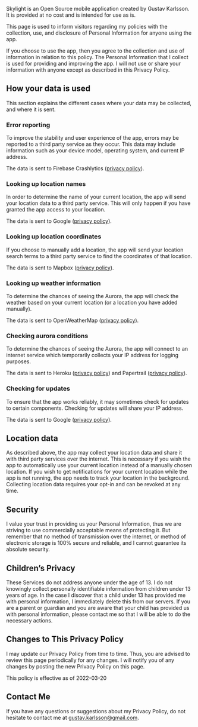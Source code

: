 Skylight is an Open Source mobile application created by Gustav Karlsson. It is provided at no cost and is intended for use as is.

This page is used to inform visitors regarding my policies with the collection, use, and disclosure of Personal Information for anyone using the app.

If you choose to use the app, then you agree to the collection and use of information in relation to this policy. The Personal Information that I collect is used for providing and improving the app. I will not use or share your information with anyone except as described in this Privacy Policy.


## How your data is used

This section explains the different cases where your data may be collected, and where it is sent.

### Error reporting

To improve the stability and user experience of the app, errors may be reported to a third party service as they occur. This data may include information such as your device model, operating system, and current IP address.

The data is sent to Firebase Crashlytics ([privacy policy](https://firebase.google.com/support/privacy)).

### Looking up location names

In order to determine the name of your current location, the app will send your location data to a third party service. This will only happen if you have granted the app access to your location.

The data is sent to Google ([privacy policy](https://policies.google.com/privacy)).

### Looking up location coordinates

If you choose to manually add a location, the app will send your location search terms to a third party service to find the coordinates of that location.

The data is sent to Mapbox ([privacy policy](https://www.mapbox.com/legal/privacy)).

### Looking up weather information

To determine the chances of seeing the Aurora, the app will check the weather based on your current location (or a location you have added manually).

The data is sent to OpenWeatherMap ([privacy policy](https://openweather.co.uk/privacy-policy)).

### Checking aurora conditions

To determine the chances of seeing the Aurora, the app will connect to an internet service which temporarily collects your IP address for logging purposes.

The data is sent to Heroku ([privacy policy](https://www.heroku.com/policy/security)) and Papertrail ([privacy policy](https://www.papertrail.io/privacy)).

### Checking for updates

To ensure that the app works reliably, it may sometimes check for updates to certain components. Checking for updates will share your IP address.

The data is sent to Google ([privacy policy](https://policies.google.com/privacy)).


## Location data

As described above, the app may collect your location data and share it with third party services over the internet. This is necessary if you wish the app to automatically use your current location instead of a manually chosen location. If you wish to get notifications for your current location while the app is not running, the app needs to track your location in the background. Collecting location data requires your opt-in and can be revoked at any time.


## Security

I value your trust in providing us your Personal Information, thus we are striving to use commercially acceptable means of protecting it. But remember that no method of transmission over the internet, or method of electronic storage is 100% secure and reliable, and I cannot guarantee its absolute security.


## Children’s Privacy

These Services do not address anyone under the age of 13. I do not knowingly collect personally identifiable information from children under 13 years of age. In the case I discover that a child under 13 has provided me with personal information, I immediately delete this from our servers. If you are a parent or guardian and you are aware that your child has provided us with personal information, please contact me so that I will be able to do the necessary actions.


## Changes to This Privacy Policy

I may update our Privacy Policy from time to time. Thus, you are advised to review this page periodically for any changes. I will notify you of any changes by posting the new Privacy Policy on this page.

This policy is effective as of 2022-03-20


## Contact Me

If you have any questions or suggestions about my Privacy Policy, do not hesitate to contact me at [gustav.karlsson@gmail.com](mailto:gustav.karlsson@gmail.com).
